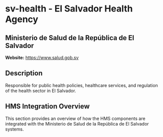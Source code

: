 # sv-health - El Salvador Health Agency

## Ministerio de Salud de la República de El Salvador

**Website:** https://www.salud.gob.sv

## Description

Responsible for public health policies, healthcare services, and regulation of the health sector in El Salvador.

## HMS Integration Overview

This section provides an overview of how the HMS components are integrated with the Ministerio de Salud de la República de El Salvador systems.

